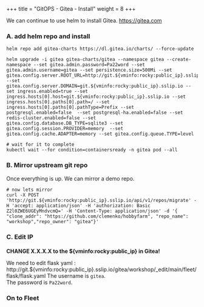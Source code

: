 +++
title = "GitOPS - Gitea - Install"
weight = 8
+++

We can continue to use helm to install Gitea. https://gitea.com

### **A. add helm repo and install**

```ctr:rocky
helm repo add gitea-charts https://dl.gitea.io/charts/ --force-update

helm upgrade -i gitea gitea-charts/gitea --namespace gitea --create-namespace --set gitea.admin.password=Pa22word --set gitea.admin.username=gitea --set persistence.size=500Mi --set gitea.config.server.ROOT_URL=http://git.${vminfo:rocky:public_ip}.sslip.io --set gitea.config.server.DOMAIN=git.${vminfo:rocky:public_ip}.sslip.io --set ingress.enabled=true --set ingress.hosts[0].host=git.${vminfo:rocky:public_ip}.sslip.io --set ingress.hosts[0].paths[0].path=/ --set ingress.hosts[0].paths[0].pathType=Prefix --set postgresql.enabled=false  --set postgresql-ha.enabled=false --set redis-cluster.enabled=false --set gitea.config.database.DB_TYPE=sqlite3 --set gitea.config.session.PROVIDER=memory  --set gitea.config.cache.ADAPTER=memory --set gitea.config.queue.TYPE=level

# wait for it to complete
kubectl wait --for condition=containersready -n gitea pod --all
```

### **B. Mirror upstream git repo**

Once everything is up. We can mirror a demo repo.

```ctr:rocky
# now lets mirror
curl -X POST 'http://git.${vminfo:rocky:public_ip}.sslip.io/api/v1/repos/migrate' -H 'accept: application/json' -H 'authorization: Basic Z2l0ZWE6UGEyMndvcmQ=' -H 'Content-Type: application/json' -d '{ "clone_addr": "https://github.com/clemenko/hobbyfarm", "repo_name": "workshop","repo_owner": "gitea"}'
```

### **C. Edit IP**

####
**CHANGE X.X.X.X to the ${vminfo:rocky:public_ip} in Gitea!**

We need to edit flask yaml : http://git.${vminfo:rocky:public_ip}.sslip.io/gitea/workshop/_edit/main/fleet/flask/flask.yaml 
The username is `gitea`.  
The password is `Pa22word`.

### **On to Fleet**
